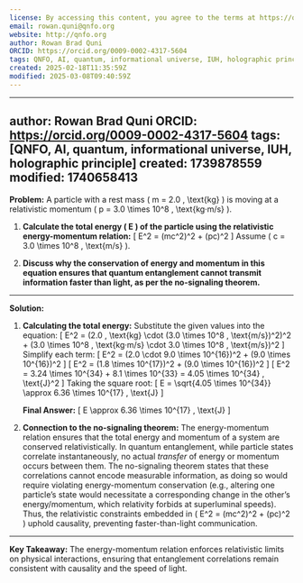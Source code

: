 ```yaml
---
license: By accessing this content, you agree to the terms at https://qnfo.org/LICENSE
email: rowan.quni@qnfo.org
website: http://qnfo.org
author: Rowan Brad Quni
ORCID: https://orcid.org/0009-0002-4317-5604
tags: QNFO, AI, quantum, informational universe, IUH, holographic principle
created: 2025-02-18T11:35:59Z
modified: 2025-03-08T09:40:59Z
---
```


---

author: Rowan Brad Quni
ORCID: https://orcid.org/0009-0002-4317-5604
tags: [QNFO, AI, quantum, informational universe, IUH, holographic principle]
created: 1739878559
modified: 1740658413
---

**Problem:**
A particle with a rest mass \( m = 2.0 \, \text{kg} \) is moving at a relativistic momentum \( p = 3.0 \times 10^8 \, \text{kg·m/s} \).
1. **Calculate the total energy \( E \) of the particle using the relativistic energy-momentum relation:**
   \[
   E^2 = (mc^2)^2 + (pc)^2
   \]
   Assume \( c = 3.0 \times 10^8 \, \text{m/s} \).

2. **Discuss why the conservation of energy and momentum in this equation ensures that quantum entanglement cannot transmit information faster than light, as per the no-signaling theorem.**

---

**Solution:**

1. **Calculating the total energy:**
   Substitute the given values into the equation:
   \[
   E^2 = (2.0 \, \text{kg} \cdot (3.0 \times 10^8 \, \text{m/s})^2)^2 + (3.0 \times 10^8 \, \text{kg·m/s} \cdot 3.0 \times 10^8 \, \text{m/s})^2
   \]
   Simplify each term:
   \[
   E^2 = (2.0 \cdot 9.0 \times 10^{16})^2 + (9.0 \times 10^{16})^2
   \]
   \[
   E^2 = (1.8 \times 10^{17})^2 + (9.0 \times 10^{16})^2
   \]
   \[
   E^2 = 3.24 \times 10^{34} + 8.1 \times 10^{33} = 4.05 \times 10^{34} \, \text{J}^2
   \]
   Taking the square root:
   \[
   E = \sqrt{4.05 \times 10^{34}} \approx 6.36 \times 10^{17} \, \text{J}
   \]

   **Final Answer:**
   \[
   E \approx 6.36 \times 10^{17} \, \text{J}
   \]

2. **Connection to the no-signaling theorem:**
   The energy-momentum relation ensures that the total energy and momentum of a system are conserved relativistically. In quantum entanglement, while particle states correlate instantaneously, no actual *transfer* of energy or momentum occurs between them. The no-signaling theorem states that these correlations cannot encode measurable information, as doing so would require violating energy-momentum conservation (e.g., altering one particle’s state would necessitate a corresponding change in the other’s energy/momentum, which relativity forbids at superluminal speeds). Thus, the relativistic constraints embedded in \( E^2 = (mc^2)^2 + (pc)^2 \) uphold causality, preventing faster-than-light communication.

---

**Key Takeaway:**
The energy-momentum relation enforces relativistic limits on physical interactions, ensuring that entanglement correlations remain consistent with causality and the speed of light.
